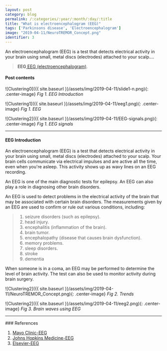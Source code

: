 ```yaml
---
layout: post
category: blog
permalink: /:categories/:year/:month/:day/:title
title: "What is electroencephalogram (EEG)"
tags: ['Parkinsons disease', 'Electroencephalogram']
image: "2019-04-11/NeuroTREMOR_Concept.png"
identifier: 3
---
```

An electroencephalogram (EEG) is a test that detects electrical activity in your brain using small, metal discs (electrodes) attached to your scalp….
<!--more-->

<blockquote class="tip">
<strong>EEG</strong><a href="https://www.mayoclinic.org/tests-procedures/eeg/about/pac-20393875">
EEG (electroencephalogram)</a>.
</blockquote>

<div class="list-of-contents">
  <h4>Post contents</h4>
  <ul></ul>
</div>

![Clustering0]({{ site.baseurl }}/assets/img/2019-04-11/slide1-n.png){: .center-image}
<em class="figure">Fig 1. EEG Introduction</em>



![Clustering1]({{ site.baseurl }}/assets/img/2019-04-11/eeg1.png){: .center-image}
<em class="figure">Fig 1. EEG</em>


![Clustering2]({{ site.baseurl }}/assets/img/2019-04-11/EEG-signals.png){: .center-image}
<em class="figure">Fig 1. EEG signals</em>

<hr class="with-margin">
<h4 class="header" id="eegintroduce">EEG Introduction</h4>
An electroencephalogram (EEG) is a test that detects electrical activity in your brain using small, metal discs (electrodes) attached to your scalp. Your brain cells communicate via electrical impulses and are active all the time, even when you're asleep. This activity shows up as wavy lines on an EEG recording.

An EEG is one of the main diagnostic tests for epilepsy. An EEG can also play a role in diagnosing other brain disorders.

An EEG is used to detect problems in the electrical activity of the brain that may be associated with certain brain disorders. The measurements given by an EEG are used to confirm or rule out various conditions, including:

<blockquote class="algo">
  <ol>    
    <li>
      seizure disorders (such as epilepsy).
    </li>
    <li>
      head injury.
    </li>
    <li>
      encephalitis (inflammation of the brain).
    </li>
    <li>
      brain tumor.
    </li>
    <li>
      encephalopathy (disease that causes brain dysfunction).
    </li>
    <li>
      memory problems.
    </li>
    <li>
      sleep disorders.
    </li>
    <li>
      stroke
    </li>
    <li>
      dementia
    </li>
  </ol>
</blockquote>
When someone is in a coma, an EEG may be performed to determine the level of brain activity. The test can also be used to monitor activity during brain surgery.

![Clustering2]({{ site.baseurl }}/assets/img/2019-04-11/NeuroTREMOR_Concept.png){: .center-image}
<em class="figure">Fig 2. Trends</em>

![Clustering2]({{ site.baseurl }}/assets/img/2019-04-11/eeg2.png){: .center-image}
<em class="figure">Fig 3. Brain waves using EEG</em>



<hr class="with-margin">
### References

<ol>
  <li><a href="https://www.mayoclinic.org/tests-procedures/eeg/about/pac-20393875">Mayo Clinic-EEG</a></li>
  <li><a href="https://www.hopkinsmedicine.org/health/treatment-tests-and-therapies/electroencephalogram-eeg">Johns Hopkins Medicine-EEG</a></li>
  <li><a href="https://www.sciencedirect.com/topics/medicine-and-dentistry/electroencephalography">Elsevier-EEG</a></li>
</ol>
